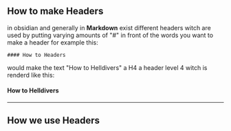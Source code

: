 ## How  to make Headers
in obsidian and generally in **Markdown** exist different headers witch are used by putting varying amounts of "#" in front of the words you want to make a header
for example this:

```
#### How to Headers
```

would make the text "How to Helldivers" a H4 a header level 4 witch is renderd like this:

#### How to Helldivers 
***

## How we use Headers
